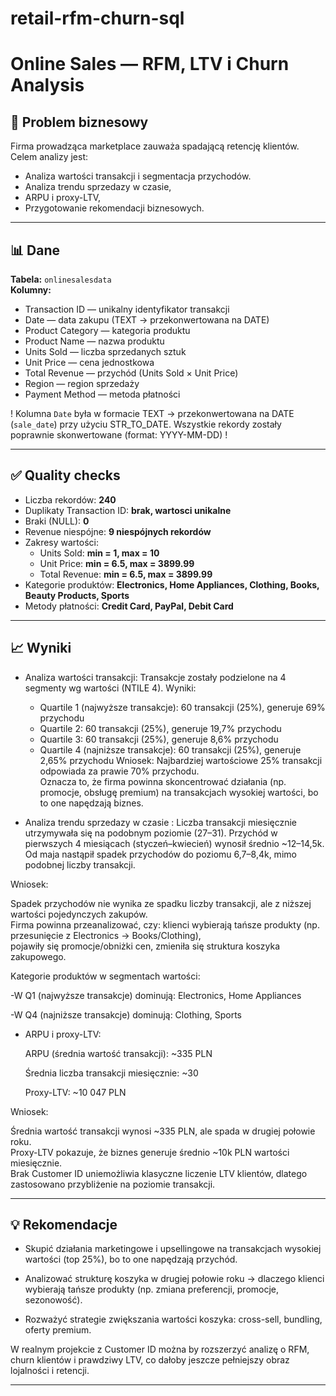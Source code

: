# retail-rfm-churn-sql
# Online Sales — RFM, LTV i Churn Analysis

## 🎯 Problem biznesowy
Firma prowadząca marketplace zauważa spadającą retencję klientów.  
Celem analizy jest:
- Analiza wartości transakcji i segmentacja przychodów.
- Analiza trendu sprzedazy w czasie,
- ARPU i proxy-LTV,
- Przygotowanie rekomendacji biznesowych.

---

## 📊 Dane
**Tabela:** `onlinesalesdata`  
**Kolumny:**
- Transaction ID — unikalny identyfikator transakcji  
- Date — data zakupu (TEXT → przekonwertowana na DATE)  
- Product Category — kategoria produktu  
- Product Name — nazwa produktu  
- Units Sold — liczba sprzedanych sztuk  
- Unit Price — cena jednostkowa  
- Total Revenue — przychód (Units Sold × Unit Price)  
- Region — region sprzedaży  
- Payment Method — metoda płatności
  
 ! Kolumna `Date` była w formacie TEXT → przekonwertowana na DATE (`sale_date`) przy użyciu STR_TO_DATE.
 Wszystkie rekordy zostały poprawnie skonwertowane (format: YYYY-MM-DD) !

---

## ✅ Quality checks
- Liczba rekordów: **240**  
- Duplikaty Transaction ID: **brak, wartosci unikalne**  
- Braki (NULL): **0**  
- Revenue niespójne: **9 niespójnych rekordów**  
- Zakresy wartości:  
  - Units Sold: **min = 1, max = 10**  
  - Unit Price: **min = 6.5, max = 3899.99**  
  - Total Revenue: **min = 6.5, max = 3899.99**  
- Kategorie produktów: **Electronics, Home Appliances, Clothing, Books, Beauty Products, Sports**  
- Metody płatności: **Credit Card, PayPal, Debit Card**

---

## 📈 Wyniki 

- Analiza wartości transakcji:
  Transakcje zostały podzielone na 4 segmenty wg wartości (NTILE 4).
  Wyniki:
  - Quartile 1 (najwyższe transakcje): 60 transakcji (25%), generuje 69% przychodu
  - Quartile 2: 60 transakcji (25%), generuje 19,7% przychodu
  - Quartile 3: 60 transakcji (25%), generuje 8,6% przychodu
  - Quartile 4 (najniższe transakcje): 60 transakcji (25%), generuje 2,65% przychodu
  Wniosek:
Najbardziej wartościowe 25% transakcji odpowiada za prawie 70% przychodu.  
Oznacza to, że firma powinna skoncentrować działania (np. promocje, obsługę premium) na transakcjach wysokiej wartości, bo to one napędzają biznes.


- Analiza trendu sprzedazy w czasie :
Liczba transakcji miesięcznie utrzymywała się na podobnym poziomie (27–31).
Przychód w pierwszych 4 miesiącach (styczeń–kwiecień) wynosił średnio ~12–14,5k.
Od maja nastąpił spadek przychodów do poziomu 6,7–8,4k, mimo podobnej liczby transakcji.

Wniosek:

Spadek przychodów nie wynika ze spadku liczby transakcji, ale z niższej wartości pojedynczych zakupów.  
Firma powinna przeanalizować, czy:
klienci wybierają tańsze produkty (np. przesunięcie z Electronics → Books/Clothing),  
pojawiły się promocje/obniżki cen,  zmieniła się struktura koszyka zakupowego.

  
  Kategorie produktów w segmentach wartości:

-W Q1 (najwyższe transakcje) dominują: Electronics, Home Appliances

-W Q4 (najniższe transakcje) dominują: Clothing, Sports

  
- ARPU i proxy-LTV:
  
  ARPU (średnia wartość transakcji): ~335 PLN

  Średnia liczba transakcji miesięcznie: ~30
  
  Proxy-LTV: ~10 047 PLN
  
 Wniosek:

Średnia wartość transakcji wynosi ~335 PLN, ale spada w drugiej połowie roku.  
Proxy-LTV pokazuje, że biznes generuje średnio ~10k PLN wartości miesięcznie.  
Brak Customer ID uniemożliwia klasyczne liczenie LTV klientów, dlatego zastosowano przybliżenie na poziomie transakcji.



---

## 💡 Rekomendacje
- Skupić działania marketingowe i upsellingowe na transakcjach wysokiej wartości (top 25%), bo to one napędzają przychód.

- Analizować strukturę koszyka w drugiej połowie roku → dlaczego klienci wybierają tańsze produkty (np. zmiana preferencji, promocje, sezonowość).

- Rozważyć strategie zwiększania wartości koszyka: cross-sell, bundling, oferty premium.

W realnym projekcie z Customer ID można by rozszerzyć analizę o RFM, churn klientów i prawdziwy LTV, co dałoby jeszcze pełniejszy obraz lojalności i retencji.

---
